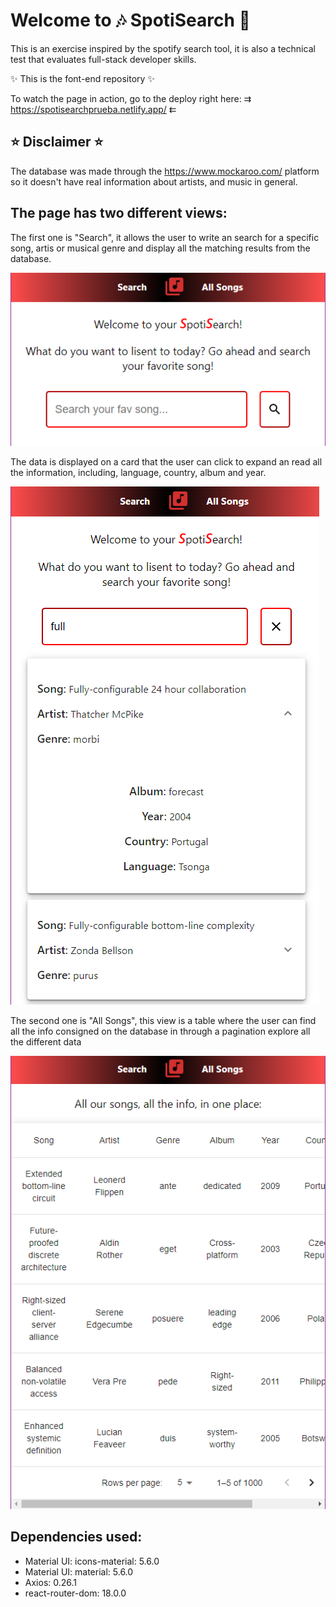
<h1> Welcome to 🎶 SpotiSearch 🔎 </h1>

This is an exercise inspired by the spotify search tool, it is also a technical test that evaluates full-stack developer skills.

✨ This is the font-end repository ✨

To watch the page in action, go to the deploy right here:
⇉   https://spotisearchprueba.netlify.app/    ⇇

<h2> ⭐  Disclaimer ⭐ </h2>

The database was made through the https://www.mockaroo.com/ platform so it doesn't have real information about artists, and music in general.


<h2> The page has two different views: </h2>

The first one is "Search", it allows the user to write an search for a specific song, artis or musical genre and display all the matching results from the database.


<img src="./public/rm1.png">



The data is displayed on a card that the user can click to expand an read all the information, including, language, country, album and year.


<img src="./public/rm2.png">



The second one is "All Songs", this view is a table where the user can find all the info consigned on the database in through a pagination explore all the different data


<img src="./public/rm3.png">


<h2> Dependencies used: </h2>
<ul>
<li>Material UI: icons-material: 5.6.0
<li>Material UI: material: 5.6.0
<li>Axios: 0.26.1
<li>react-router-dom: 18.0.0
</ul>
